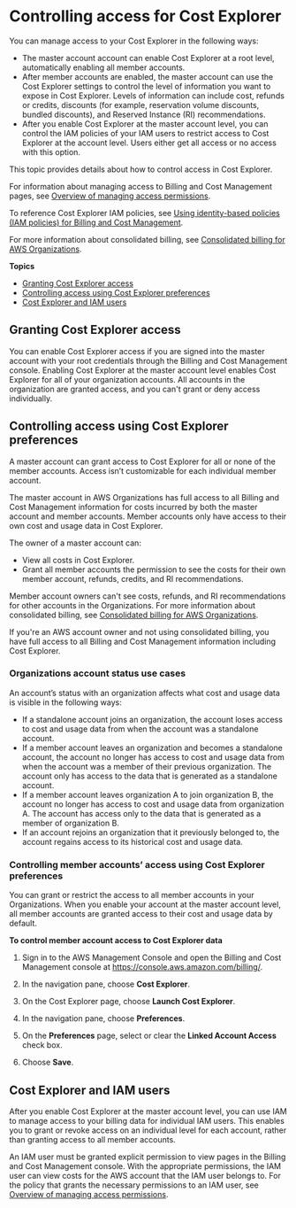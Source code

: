 # Controlling access for Cost Explorer<a name="ce-access"></a>

You can manage access to your Cost Explorer in the following ways:
+ The master account account can enable Cost Explorer at a root level, automatically enabling all member accounts\.
+ After member accounts are enabled, the master account can use the Cost Explorer settings to control the level of information you want to expose in Cost Explorer\. Levels of information can include cost, refunds or credits, discounts \(for example, reservation volume discounts, bundled discounts\), and Reserved Instance \(RI\) recommendations\.
+ After you enable Cost Explorer at the master account level, you can control the IAM policies of your IAM users to restrict access to Cost Explorer at the account level\. Users either get all access or no access with this option\.

This topic provides details about how to control access in Cost Explorer\.

For information about managing access to Billing and Cost Management pages, see [Overview of managing access permissions](control-access-billing.md)\. 

To reference Cost Explorer IAM policies, see [Using identity\-based policies \(IAM policies\) for Billing and Cost Management](billing-permissions-ref.md)\.

For more information about consolidated billing, see [Consolidated billing for AWS Organizations](consolidated-billing.md)\.

**Topics**
+ [Granting Cost Explorer access](#grant-ce-access)
+ [Controlling access using Cost Explorer preferences](#ce-controlling-access)
+ [Cost Explorer and IAM users](#ce-iam-users)

## Granting Cost Explorer access<a name="grant-ce-access"></a>

You can enable Cost Explorer access if you are signed into the master account with your root credentials through the Billing and Cost Management console\. Enabling Cost Explorer at the master account level enables Cost Explorer for all of your organization accounts\. All accounts in the organization are granted access, and you can't grant or deny access individually\.

## Controlling access using Cost Explorer preferences<a name="ce-controlling-access"></a>

A master account can grant access to Cost Explorer for all or none of the member accounts\. Access isn’t customizable for each individual member account\.

The master account in AWS Organizations has full access to all Billing and Cost Management information for costs incurred by both the master account and member accounts\. Member accounts only have access to their own cost and usage data in Cost Explorer\.

The owner of a master account can:
+ View all costs in Cost Explorer\.
+ Grant all member accounts the permission to see the costs for their own member account, refunds, credits, and RI recommendations\.

Member account owners can't see costs, refunds, and RI recommendations for other accounts in the Organizations\. For more information about consolidated billing, see [Consolidated billing for AWS Organizations](consolidated-billing.md)\.

If you're an AWS account owner and not using consolidated billing, you have full access to all Billing and Cost Management information including Cost Explorer\.

### Organizations account status use cases<a name="ce-ao-usecases"></a>

An account’s status with an organization affects what cost and usage data is visible in the following ways:
+ If a standalone account joins an organization, the account loses access to cost and usage data from when the account was a standalone account\.
+ If a member account leaves an organization and becomes a standalone account, the account no longer has access to cost and usage data from when the account was a member of their previous organization\. The account only has access to the data that is generated as a standalone account\.
+ If a member account leaves organization A to join organization B, the account no longer has access to cost and usage data from organization A\. The account has access only to the data that is generated as a member of organization B\.
+ If an account rejoins an organization that it previously belonged to, the account regains access to its historical cost and usage data\.

### Controlling member accounts’ access using Cost Explorer preferences<a name="ce-controlling-member-settings"></a>

You can grant or restrict the access to all member accounts in your Organizations\. When you enable your account at the master account level, all member accounts are granted access to their cost and usage data by default\.<a name="control-members-access"></a>

**To control member account access to Cost Explorer data**

1. Sign in to the AWS Management Console and open the Billing and Cost Management console at [https://console\.aws\.amazon\.com/billing/](https://console.aws.amazon.com/billing/)\.

1. In the navigation pane, choose **Cost Explorer**\.

1. On the Cost Explorer page, choose **Launch Cost Explorer**\.

1. In the navigation pane, choose **Preferences**\.

1. On the **Preferences** page, select or clear the **Linked Account Access** check box\.

1. Choose **Save**\.

## Cost Explorer and IAM users<a name="ce-iam-users"></a>

After you enable Cost Explorer at the master account level, you can use IAM to manage access to your billing data for individual IAM users\. This enables you to grant or revoke access on an individual level for each account, rather than granting access to all member accounts\.

An IAM user must be granted explicit permission to view pages in the Billing and Cost Management console\. With the appropriate permissions, the IAM user can view costs for the AWS account that the IAM user belongs to\. For the policy that grants the necessary permissions to an IAM user, see [Overview of managing access permissions](control-access-billing.md)\. 